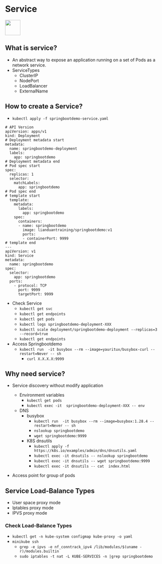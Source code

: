 # Service
<image src ="https://github.com/kubernetes/community/blob/master/icons/png/resources/labeled/svc-256.png?raw=true" width="50">   

## What is service?
- An abstract way to expose an application running on a set of Pods as a network service.
- ServiceTypes 
  - ClusterIP
  - NodePort
  - LoadBalancer
  - ExternalName

## How to create a Service?
- `kubectl apply -f springbootdemo-service.yaml`
```
# API Version  
apiVersion: apps/v1
kind: Deployment
# Deployment metadata start
metadata:
  name: springbootdemo-deployment
  labels:
    app: springbootdemo
# Deployment metadata end
# Pod spec start    
spec:
  replicas: 1
  selector:
    matchLabels:
      app: springbootdemo
# Pod spec end       
# template start      
  template:
    metadata:
      labels:
        app: springbootdemo
    spec:
      containers:
      - name: springbootdemo
        image: lianduantraining/springbootdemo:v1
        ports:
        - containerPort: 9999
# template end 
---
apiVersion: v1
kind: Service
metadata:
  name: springbootdemo
spec:
  selector:
    app: springbootdemo
  ports:
    - protocol: TCP
      port: 9999
      targetPort: 9999
```
- Check Service
  - `kubectl get svc` 
  - `kubectl get endpoints` 
  - `kubectl get pods`
  - `kubectl logs springbootdemo-deployment-XXX`  
  - `kubectl scale deployment/springbootdemo-deployment --replicas=3  --record=true`
  - `kubectl get endpoints`
- Access Springbootdemo 
  - `kubectl run  -it busybox --rm --image=yauritux/busybox-curl --restart=Never -- sh`     
    - `curl X.X.X.X:9999`  

## Why need service?
- Service discovery without modify application 
  -  Environment variables
     - `kubectl get pods`   
     - `kubectl exec -it  springbootdemo-deployment-XXX -- env`  
  -  DNS
     - busybox
       - `kubectl run  -it busybox --rm --image=busybox:1.28.4 --restart=Never -- sh`
       - `nslookup springbootdemo`
       - `wget springbootdemo:9999`
     - K8S dnsutils
       - `kubectl apply -f https://k8s.io/examples/admin/dns/dnsutils.yaml`
       - `kubectl exec -it dnsutils -- nslookup springbootdemo`  
       - `kubectl exec -it dnsutils -- wget springbootdemo:9999`    
       - `kubectl exec -it dnsutils -- cat  index.html` 
  
- Access point for group of pods

## Service Load-Balance Types
-  User space proxy mode
-  Iptables proxy mode
-  IPVS proxy mode
###  Check Load-Balance Types
   - `kubectl get -n kube-system configmap kube-proxy -o yaml`
   - `minikube ssh`
     - `grep -e ipvs -e nf_conntrack_ipv4 /lib/modules/$(uname -r)/modules.builtin`  
     - `sudo iptables -t nat -L KUBE-SERVICES -n |grep springbootdemo`









